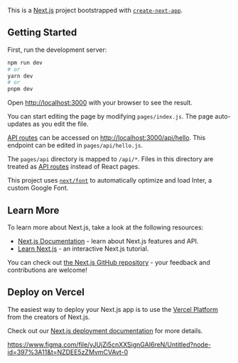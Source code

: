This is a [Next.js](https://nextjs.org/) project bootstrapped with [`create-next-app`](https://github.com/vercel/next.js/tree/canary/packages/create-next-app).

## Getting Started

First, run the development server:

```bash
npm run dev
# or
yarn dev
# or
pnpm dev
```

Open [http://localhost:3000](http://localhost:3000) with your browser to see the result.

You can start editing the page by modifying `pages/index.js`. The page auto-updates as you edit the file.

[API routes](https://nextjs.org/docs/api-routes/introduction) can be accessed on [http://localhost:3000/api/hello](http://localhost:3000/api/hello). This endpoint can be edited in `pages/api/hello.js`.

The `pages/api` directory is mapped to `/api/*`. Files in this directory are treated as [API routes](https://nextjs.org/docs/api-routes/introduction) instead of React pages.

This project uses [`next/font`](https://nextjs.org/docs/basic-features/font-optimization) to automatically optimize and load Inter, a custom Google Font.

## Learn More

To learn more about Next.js, take a look at the following resources:

- [Next.js Documentation](https://nextjs.org/docs) - learn about Next.js features and API.
- [Learn Next.js](https://nextjs.org/learn) - an interactive Next.js tutorial.

You can check out [the Next.js GitHub repository](https://github.com/vercel/next.js/) - your feedback and contributions are welcome!

## Deploy on Vercel

The easiest way to deploy your Next.js app is to use the [Vercel Platform](https://vercel.com/new?utm_medium=default-template&filter=next.js&utm_source=create-next-app&utm_campaign=create-next-app-readme) from the creators of Next.js.

Check out our [Next.js deployment documentation](https://nextjs.org/docs/deployment) for more details.

https://www.figma.com/file/yJUjZi5cnXXSignGAI6reN/Untitled?node-id=397%3A11&t=NZDEE5zZMvmCVAvt-0
<!-- project-251517027120 -->
<!--AIzaSyCfGnFJ8FDkFtslMZ30SmarvDPNZLy_td0 -->



<!-- <div className="container py-4">
      <div className="grid grid-flow-col grid-flow-row-4 gap-2">
        <div className="col-span-2">
          <HotelInfo />
        </div>
        <div className="col-span-2">
          <RoomInfo />
        </div>
        <div className="col-span-2">
          <PriceSummary />
        </div>
        <div className="col-span-2">
          <Reciption />
        </div>
        <div
          className="row-span-4 row-start-2"
          style={{ height: "508px", width: "100%", background: "red" }}
        >
          01
        </div>
      </div>
    </div> -->